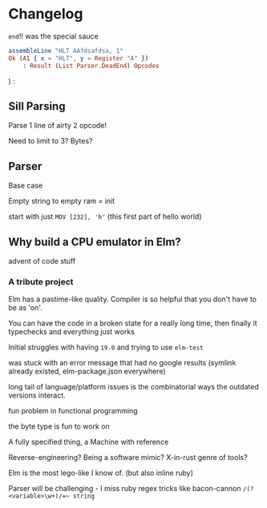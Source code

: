 # Changelog


`end`!! was the special sauce

```elm
assembleLine "HLT AAfdsafdsa, 1"
Ok (A1 { x = "HLT", y = Register "A" })
    : Result (List Parser.DeadEnd) Opcodes
```

) :

## Sill Parsing

Parse 1 line of airty 2 opcode!

Need to limit to 3? Bytes?


## Parser


Base case

Empty string to empty ram = init


start with just `MOV [232], 'h'` (this first part of hello world)

## Why build a CPU emulator in Elm?

advent of code stuff

### A tribute project

Elm has a pastime-like quality. Compiler is so helpful that you don't have to be as 'on'.

You can have the code in a broken state for a really long time, then finally it typechecks and everything just works

Initial struggles with having `19.0` and trying to use `elm-test`

was stuck with an error message that had no google results (symlink already existed, elm-package.json everywhere)

long tail of language/platform issues is the combinatorial ways the outdated versions interact.

fun problem in functional programming

the byte type is fun to work on

A fully specified thing, a Machine with reference

Reverse-engineering? Being a software mimic? X-in-rust genre of tools?

Elm is the most lego-like I know of. (but also inline ruby)

Parser will be challenging - I miss ruby regex tricks like bacon-cannon `/(?<variable>\w+)/=~ string`



